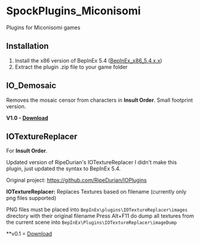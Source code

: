 # SpockPlugins_Miconisomi

Plugins for Miconisomi games

## Installation

1. Install the x86 version of BepInEx 5.4 ([BepInEx_x86_5.4.x.x](https://github.com/BepInEx/BepInEx/releases))
2. Extract the plugin .zip file to your game folder

## IO_Demosaic
Removes the mosaic censor from characters in **Insult Order**. Small footprint version.

**V1.0 - [Download](https://github.com/SpockBauru/SpockPlugins_Miconisomi/releases/tag/r1)**

## IOTextureReplacer

For **Insult Order**.

Updated version of RipeDurian's IOTextureReplacer I didn't make this plugin, just updated the syntax to BepInEx 5.4. 

Original project: https://github.com/RipeDurian/IOPlugins

**IOTextureReplacer:** Replaces Textures based on filename (currently only png files supported)

PNG files must be placed into `BepInEx\plugins\IOTextureReplacer\images` directory with their original filename
Press Alt+F11 do dump all textures from the current scene into `BepInEx\Plugins\IOTextureReplacer\imageDump`

**v0.1 = [Download](https://github.com/SpockBauru/SpockPlugins_Miconisomi/releases/tag/r2)
